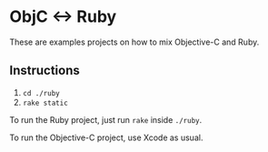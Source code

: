 # ObjC <-> Ruby

These are examples projects on how to mix Objective-C and Ruby.

## Instructions

1. `cd ./ruby`
2. `rake static`

To run the Ruby project, just run `rake` inside `./ruby`.

To run the Objective-C project, use Xcode as usual.